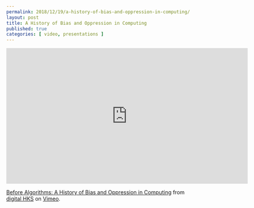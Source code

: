```yaml
---
permalink: 2018/12/19/a-history-of-bias-and-oppression-in-computing/
layout: post
title: A History of Bias and Oppression in Computing
published: true 
categories: [ video, presentations ]
---
```


<iframe src="https://player.vimeo.com/video/300987273" width="640" height="360" frameborder="0" webkitallowfullscreen mozallowfullscreen allowfullscreen></iframe>
<p><a href="https://vimeo.com/300987273">Before Algorithms: A History of Bias and Oppression in Computing</a> from <a href="https://vimeo.com/digitalhks">digital HKS</a> on <a href="https://vimeo.com">Vimeo</a>.</p>

